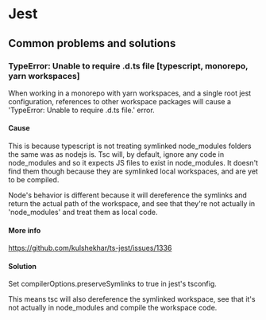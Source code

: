 # Jest

## Common problems and solutions

### TypeError: Unable to require .d.ts file [typescript, monorepo, yarn workspaces]
When working in a monorepo with yarn workspaces, and a single root jest configuration, references to other
workspace packages will cause a 'TypeError: Unable to require .d.ts file.' error.

#### Cause
This is because typescript is not treating symlinked node_modules folders the same was as nodejs is. Tsc will, by default,
ignore any code in node_modules and so it expects JS files to exist in node_modules. It doesn't find them 
though because they are symlinked local workspaces, and are yet to be compiled.

Node's behavior is different because it will dereference the symlinks and return the actual path of the workspace, 
and see that they're not actually in 'node_modules' and treat them as local code.

#### More info 
https://github.com/kulshekhar/ts-jest/issues/1336

#### Solution
Set compilerOptions.preserveSymlinks to true in jest's tsconfig.

This means tsc will also dereference the symlinked workspace, see that it's not actually in node_modules and compile the workspace code.